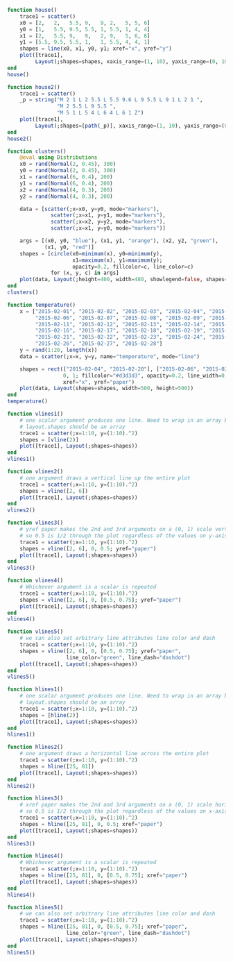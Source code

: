 ```julia
function house()
    trace1 = scatter()
    x0 = [2,   2,   5.5, 9,   9, 2,   5, 5, 6]
    y0 = [1,   5.5, 9.5, 5.5, 1, 5.5, 1, 4, 4]
    x1 = [2,   5.5, 9,   9,   2, 9,   5, 6, 6]
    y1 = [5.5, 9.5, 5.5, 1,   1, 5.5, 4, 4, 1]
    shapes = line(x0, x1, y0, y1; xref="x", yref="y")
    plot([trace1],
         Layout(;shapes=shapes, xaxis_range=(1, 10), yaxis_range=(0, 10)))
end
house()
```


<div id="07aaf9ac-6287-41bd-9c87-0badb5f8e74a" class="plotly-graph-div"></div>

<script>
    window.PLOTLYENV=window.PLOTLYENV || {};
    window.PLOTLYENV.BASE_URL="https://plot.ly";
   Plotly.newPlot('07aaf9ac-6287-41bd-9c87-0badb5f8e74a', [{}],  {"yaxis":{"range":[0,10]},"xaxis":{"range":[1,10]},"margin":{"r":50,"l":100,"b":50,"t":60},"shapes":[{"type":"line","x0":2.0,"x1":2.0,"y0":1.0,"xref":"x","y1":5.5,"yref":"y"},{"type":"line","x0":2.0,"x1":5.5,"y0":5.5,"xref":"x","y1":9.5,"yref":"y"},{"type":"line","x0":5.5,"x1":9.0,"y0":9.5,"xref":"x","y1":5.5,"yref":"y"},{"type":"line","x0":9.0,"x1":9.0,"y0":5.5,"xref":"x","y1":1.0,"yref":"y"},{"type":"line","x0":9.0,"x1":2.0,"y0":1.0,"xref":"x","y1":1.0,"yref":"y"},{"type":"line","x0":2.0,"x1":9.0,"y0":5.5,"xref":"x","y1":5.5,"yref":"y"},{"type":"line","x0":5.0,"x1":5.0,"y0":1.0,"xref":"x","y1":4.0,"yref":"y"},{"type":"line","x0":5.0,"x1":6.0,"y0":4.0,"xref":"x","y1":4.0,"yref":"y"},{"type":"line","x0":6.0,"x1":6.0,"y0":4.0,"xref":"x","y1":1.0,"yref":"y"}]}, {showLink: false});

 </script>



```julia
function house2()
    trace1 = scatter()
    _p = string("M 2 1 L 2 5.5 L 5.5 9.6 L 9 5.5 L 9 1 L 2 1 ",
                "M 2 5.5 L 9 5.5 ",
                "M 5 1 L 5 4 L 6 4 L 6 1 Z")
    plot([trace1],
         Layout(;shapes=[path(_p)], xaxis_range=(1, 10), yaxis_range=(0, 10)))
end
house2()
```


<div id="66faf618-a255-4a97-a12d-fb64b501852a" class="plotly-graph-div"></div>

<script>
    window.PLOTLYENV=window.PLOTLYENV || {};
    window.PLOTLYENV.BASE_URL="https://plot.ly";
   Plotly.newPlot('66faf618-a255-4a97-a12d-fb64b501852a', [{}],  {"yaxis":{"range":[0,10]},"xaxis":{"range":[1,10]},"margin":{"r":50,"l":100,"b":50,"t":60},"shapes":[{"type":"path","path":"M 2 1 L 2 5.5 L 5.5 9.6 L 9 5.5 L 9 1 L 2 1 M 2 5.5 L 9 5.5 M 5 1 L 5 4 L 6 4 L 6 1 Z"}]}, {showLink: false});

 </script>



```julia
function clusters()
    @eval using Distributions
    x0 = rand(Normal(2, 0.45), 300)
    y0 = rand(Normal(2, 0.45), 300)
    x1 = rand(Normal(6, 0.4), 200)
    y1 = rand(Normal(6, 0.4), 200)
    x2 = rand(Normal(4, 0.3), 200)
    y2 = rand(Normal(4, 0.3), 200)

    data = [scatter(;x=x0, y=y0, mode="markers"),
              scatter(;x=x1, y=y1, mode="markers"),
              scatter(;x=x2, y=y2, mode="markers"),
              scatter(;x=x1, y=y0, mode="markers")]

    args = [(x0, y0, "blue"), (x1, y1, "orange"), (x2, y2, "green"),
            (x1, y0, "red")]
    shapes = [circle(x0=minimum(x), y0=minimum(y),
                     x1=maximum(x), y1=maximum(y);
                     opacity=0.2, fillcolor=c, line_color=c)
              for (x, y, c) in args]
    plot(data, Layout(;height=400, width=480, showlegend=false, shapes=shapes))
end
clusters()
```


<div id="7f5e08ad-c21b-433f-91a7-856996f381b7" class="plotly-graph-div"></div>

<script>
    window.PLOTLYENV=window.PLOTLYENV || {};
    window.PLOTLYENV.BASE_URL="https://plot.ly";
   Plotly.newPlot('7f5e08ad-c21b-433f-91a7-856996f381b7', [{"type":"scatter","y":[2.2606174373016557,2.2933626638028812,2.445913987717897,2.470337385143922,1.5592465936764817,2.5516892170652357,1.821016813083689,1.6827812362640715,2.341446655297566,2.367406362024859,1.3458200368901818,1.7114223238921755,2.1241493141628114,1.8337072580605827,0.9265691140373868,2.204723322767571,1.893777550266201,2.3477851248613377,2.0635355474579296,1.6105950377768388,1.776024913763518,2.4530083414136894,1.623354278801902,2.667475696536292,1.573321610788303,1.2355830977331426,1.8432096353948793,2.39552084632893,1.4877294079484016,1.0081213665784494,1.8605157049065242,1.6775382981679698,2.0131021064678807,2.230116840880753,1.5170840184677208,1.837442352154385,2.155361970669434,1.6184669867076584,1.0667109643758377,1.860805291672977,1.4836372016794512,1.8870354142882717,2.1478097363464554,1.4955277045286697,2.0926851049649886,2.2515843725279963,1.4926458875859316,1.7895734624588904,1.8332617448376287,2.0321182853826736,2.0195362475041625,1.4503495283385623,2.0053831432644076,1.5617094147610753,2.4813879876537044,1.9684209801678736,2.05173673700609,1.5876180121646766,2.0029239262095375,1.840922090913978,2.03602156813631,1.8078298896848999,1.439416530294749,1.5468475341260892,1.4181849374134825,2.326929854262593,1.949055793938816,1.9426565400714169,1.6096852107643613,1.7776240238694938,0.7540354223979191,2.2840653839213925,2.214330139650623,2.005949960993057,2.865113389467293,1.0514722579992233,1.8350045673266233,2.9516720261529605,1.8769877608519936,2.096738678084813,2.301468692487992,2.6186325589446655,2.743770334541976,2.3968409028485786,2.3032072021763255,2.271986035501684,1.4192296423592634,2.6800146681302515,2.4359980935503844,1.9592482518735113,1.4259201765858438,1.7435492948302875,1.777173673732198,1.65749570610838,1.5465296100181394,0.7581012521941126,1.8807513759409777,1.7121925026425147,2.078927660214145,1.4437343679845942,1.7072326310692876,2.2572927645571856,2.044415347701083,2.0089874047871947,2.336294926625145,2.3440037148183226,1.3435177199988726,2.5333688187160615,2.389739663320722,1.6899001142632843,2.126610601434585,1.9181748954958973,2.1921935187350474,1.2215359160783348,2.267866209196193,1.2562115640652567,1.9924384658535372,1.2260734827904884,1.8218673313887401,2.4395933376994314,2.1953290741665406,1.3793442103218634,2.441623594505539,2.302319204593757,0.7649709360503791,1.9848892899376231,1.8078224508366358,1.6910070031375022,2.3507432326595077,2.8273399189519677,1.8008899973033339,2.329256553320196,2.445826586752743,2.2796253449101243,1.6431797202027956,1.8672698326064325,1.7219131944802815,1.932777433032835,1.6149677028915783,1.5987556030335233,1.9937941790187466,2.793084699646952,1.8946406534120928,2.2582116031698,2.0424683852598005,2.044722947123924,1.7377965676069989,2.5125446744720814,1.734552656048241,1.9441602164070073,2.6356353484478676,2.7782278763239336,2.026481307460848,2.1385075911366274,1.5863613274484183,2.3514958900995673,2.2006921685108485,1.8453981076147126,2.4566458335678836,2.334086116312384,1.9253209516016823,2.302795107644358,1.8698673654296103,1.8967290824525653,2.5614256591947275,2.0167604717409158,1.5637764773774485,1.6112630821863525,2.201481898242449,1.330651286127535,2.2112763508692477,0.9530836593503456,2.6834689854040166,1.3789106452465312,2.426322481514639,1.9778020291845761,2.2414509287368887,2.116184335350795,1.9409910036898377,1.4655808544230107,1.8196202394225582,1.6573482785868587,2.0115756075859377,2.412782607300727,2.314072604827154,2.6801003238048153,1.3983549388782435,1.5952691913746877,1.3943898207772003,2.241442776192976,2.4269788665477323,1.115352681567674,1.0683065083359575,1.431969535907715,2.0953921734666094,2.0876067711990483,1.6255470893599357,1.5496947210284229,1.9481449464480285,2.0923161497177736,1.8522499621805897,2.4325135061568735,1.602735805993287,2.3382259307673223,2.391342176089287,1.556701593095487,2.751408143868478,1.1212604121500758,1.8479488340859977,1.763395606171694,1.8083895094109346,2.331059838142461,1.6798636684424904,2.663322480828835,2.615283424333274,2.276696745675047,1.5305573178077503,1.7486408841335819,2.880953175843201,1.9151160689639524,1.5247188862514893,1.296142545866141,1.8743532109259862,1.9720186027218332,2.2454743534235346,2.1394726136890383,2.421511765292836,1.99313420860799,1.396068311605007,1.641570580055781,2.1478247587665162,1.996396547584732,1.3216184635428845,2.735217696066714,2.3612915077399497,1.841873796911095,2.0143451754140793,2.6216953091389783,1.4527091033960033,2.5815783679346027,2.320604394686268,1.9359104715199473,1.7825233457610268,1.736107752496268,2.691898133634446,1.6833114375380605,0.9417757981801675,1.8075424415007404,2.2153994654467875,1.165465405972153,2.6713761064055226,1.8675043655780925,2.5815359526581556,1.9549485745093726,2.95218960774214,2.3641072796890326,1.3915124102684078,2.160284301709701,2.331080708822623,2.3361047357442355,2.5025951807099984,2.642709454575928,1.735844479134151,2.9252534777214807,2.824044675142888,1.7275145726174839,1.7417524640376374,1.991797442379166,2.2115560712674016,2.326524013440906,1.9241166574088133,1.8121279916383852,2.76487892522389,1.8387698558187546,1.5024917838700413,1.6731136895619696,2.0037523812651306,2.2574226727751223,2.5505479496968233,1.8962313109542122,1.983013591337218,1.9497329086315396,2.611805224865711,1.1838253261155973,1.028064186721712,1.8394349817014333,1.9741299611516852,1.9310852078921408,1.687731744482249,1.4895480623097717,2.835385832965068,2.0919893212270155,2.2387398189677987,1.70674479828219,2.887704761287394,1.8004901934086317,1.5790915814444568,1.0323970754491598,1.9065528261513438,1.6968822835229476],"x":[2.1132603427447934,1.5367752196412994,1.8744304236853861,2.073059442095368,2.518400519970913,2.1287264269077943,2.0112453800873817,2.7647273844153926,1.776215905764781,2.0980040864180594,2.156366601379629,2.026605873676796,1.31243521744114,2.0927007711407906,2.560386126295784,1.8954631393568533,2.2246137475792453,1.679739113090093,1.2933658036127007,2.217929633274592,3.21488858379473,2.140074291754222,1.9633102765473285,2.138282028890274,1.7256765363712474,1.9614984533191226,3.0836287332203405,2.1168519426543813,1.9273784933131253,1.7918456183532534,1.7163970393507446,1.744703335329487,2.084086791718079,1.75444198919448,1.5226303026200347,2.017070698330981,2.074378041821403,1.4418585744942893,3.1066904560272444,1.939037757763749,2.5118966098062936,2.3329155322114494,2.21331486795749,2.177587080274262,2.1322618979956363,2.460330128717697,2.611161738337378,1.2023551747230854,1.5729674407195597,1.1772241877035514,1.9289179430402363,2.03010706403768,2.5835045262579985,2.5140753194942063,1.6991930176764922,1.471520772523987,1.3576298965974094,1.4168395222290515,3.063883773369405,2.4438473533451326,2.3300297802193266,1.463216799521351,1.2242226116941144,1.617122374642371,1.6741284276973785,1.9682567667075639,2.2439020348121783,2.5098152655139137,2.043403092062578,1.8573249598765154,2.461861282948339,2.2027755917202385,1.9799666737104982,2.056988355861165,2.184170517404338,3.741193833030438,1.577671226506212,2.21018182677649,1.4229766897622442,1.281376285728484,1.4317277642394455,1.7421090371916104,2.331481583100563,2.8161054384559288,2.0656640216724225,2.846944680358044,1.356236995206663,1.8363835650092295,1.1460111271058173,2.4615735371946905,2.0385436181790286,2.5496954378737433,1.6286441910863463,2.4857749915047447,1.2820084579091326,2.8714083385215394,2.199491429452213,2.316359025740651,2.5343817347241475,2.174439526907489,1.87793610533057,1.6750119222524003,1.4955390547102967,2.669482955855905,2.1686181836445964,2.0538136183669495,1.3692608826710364,1.9677628538227028,2.2172214169403026,1.9467319254214308,2.3824023826906053,1.5467861418648583,2.2828162848636886,1.7427308507170207,1.6994049001565106,1.984834587308562,2.659020111265655,2.562368568494938,2.847905472819187,2.1724407109492097,1.761097969720657,2.388775215774636,2.441783067620548,1.6546012619330877,2.229382634071872,2.3070099351486117,2.0079045510117015,1.5231517345861993,1.9859406396567747,2.1244736398603683,1.8341869706755083,2.25935283980513,2.4988687983618414,3.39486931487085,2.231365262462227,1.6628641268750146,1.3434430236743502,2.059069426109131,1.8348907185611842,2.256123523840795,1.9441069875830796,1.980146298020063,1.9041152740404559,2.610152088174118,2.787030674533203,2.0939170696408196,1.4994467338498412,1.3577587539947644,2.3596205473129026,1.4579064079231385,1.897372913404247,1.2101748835367174,2.096967342987574,1.3676005324447007,1.7539046396981823,2.898860443790957,2.0363003862586915,1.780859784858014,2.624405889165314,2.281904244179611,1.7118842388133904,2.498261735076141,2.248971358456242,2.6283288215883145,2.499557576957721,1.6813345724437085,2.130710850213296,2.3418846634553967,2.1789987830372444,2.2143363686663564,2.7272634732543515,2.293959047442769,1.6696465066145056,1.9772398383333305,2.149443272371961,1.913631183409539,2.258970034405685,0.9306882596800523,2.5948930950559497,1.9328217135672705,2.119434487889221,1.2878591432266484,2.1652445767606965,2.2696843749113897,2.5206099766540935,1.7249221303314977,1.6037868575830632,2.307185640498842,2.3178392735508817,1.6294373294214135,1.496477981455353,1.8524681500212097,1.7779559210387883,2.003809689350506,1.4860550784457416,2.085426954942311,1.5971377942861573,2.057308483888215,1.682950439100535,1.0576652944036091,2.9827174311875932,1.946837281027622,2.3223696623821812,2.5632045773741625,2.3164000032710317,2.4521297750694577,1.6630103675374672,1.8071505568502837,1.7726236227699204,2.430985704564931,2.0434965575420825,1.941396005309986,1.9126781560647808,2.364705383701989,1.7364744634204312,1.0623339499101974,1.4534515774070729,2.21344801678619,2.0558650849609386,2.0179704534397467,1.13699612372449,2.5462997531597322,2.654098279071687,1.7031225488162518,2.50757276612281,2.2552785604035512,2.2432296922757957,2.9362826823708064,1.656067529882905,2.0203079091192646,2.0466759759311715,1.9710250621343153,2.29765391060001,2.042057702533629,1.9606438416437708,2.2509522202240495,2.437974549722569,2.1687672913439906,1.5031562689057447,1.884620980146018,2.2373022953711486,2.7498145133790137,2.1807134034893165,2.020246064299478,2.6066954002113087,1.9684644831602498,0.7295629312413228,2.1840273422064422,2.6014665753919908,1.9925877951739561,2.10671519551652,1.7982893334470935,2.1931728598752276,2.8956393381931544,1.9241728660162378,2.6114730046975843,1.6466578895970976,2.1945052106026917,1.93210012816854,1.9860733336555596,2.3645951509447194,2.0325943352595517,1.998444087808633,2.3578556900442864,1.7378757276789982,1.4752160709683038,1.5761742778879182,1.5474955852323922,2.772211288891335,2.0653677187873116,1.7976483504801968,2.0427892452232426,1.9905631231113956,1.1492362814992778,1.696115558048145,2.039785901199392,1.913975079143706,2.043005443632077,1.270339588675635,3.029720240093189,1.609304656688095,2.0943374867858955,2.0517419082227395,1.4641826754663267,1.4218382714603268,1.692630032761886,1.6044709796541206,2.381397732896666,1.5422315992203735,2.6617466706717585,1.7887183129086468,2.097848685099511,1.6616782913447625,1.2834566658688549,1.5294381630904912,3.2110312588170475,1.9574591311366347,2.058195768742663,2.4683128813550548,1.6641948204475283],"mode":"markers"},{"type":"scatter","y":[6.115080388948252,6.238580055753343,5.859521621104229,6.700892253031126,5.86858426068612,6.601730781220413,6.269629275482579,6.0564838227344895,6.051154641444591,5.440645701759846,5.1451166573574305,5.470976220749795,5.709858990888571,5.913665573481455,6.4254547831891715,6.1905679103147495,5.943152392593691,5.924266213598868,5.722277632992266,6.1051091547761995,6.8443611604779475,5.314476768807011,5.490116104579374,5.690861879086958,6.3196254202042015,5.587807835332653,6.346565044315959,5.207207208137323,6.374502995554842,5.828761144766854,5.9658223217636595,5.505699728005077,6.233872797623068,5.839605260201763,5.728791088970655,6.450255120589383,5.663888468226398,6.480671234812975,6.196977796527721,6.087024069030685,6.312093945213066,6.23522562811114,6.383015399711256,6.706452784975236,5.894933976023474,6.138392130939086,6.175602666100237,5.30250852648218,6.0140873575433424,5.843801310238301,6.1168046037680925,5.798645000459223,5.8042473615672225,6.017666054636349,6.20207575432482,6.248140603274991,6.18372361679196,6.459089274682558,5.522697667147442,5.298526262312899,5.657472980951105,5.5744779164702285,5.970748420870692,5.8362208311686485,6.270524875234515,6.789458240552938,6.306126777245469,5.41721899514515,5.013567146801703,6.292911146538815,5.415893944547179,5.31958004487057,5.772297981905197,5.884375892194797,5.777702171558342,5.676928302595984,5.587186781195523,6.279738637594839,5.708968406368196,6.05812037242106,5.895369566963284,6.201769778918064,5.657242614715258,5.308940785735233,5.351845582798915,6.038044326606233,5.867341102349862,5.735449839916002,5.925240253229921,6.289376981298643,6.155197218948622,5.27414169477531,5.947193284660092,5.979448553964693,6.127758623249102,5.759508370542185,6.206173968678218,6.351391251050146,6.305239547216199,6.396575914781106,5.7134323650993055,6.449389073259736,5.3413453823433406,6.712957457267632,6.546039681697581,5.8397817559533625,6.223455049459031,6.06984708641968,6.88421046386059,5.803285826876366,5.686782390179853,5.944634165189437,6.2869589984226515,5.592947201283093,5.89112320086094,5.818360774965056,5.986818034604486,5.89592630258585,5.773930095411555,6.003942286391307,5.391094370034984,5.993834870495213,6.12628533984031,6.3386846170584645,5.4245107568960815,6.084047887036361,5.661165599624436,5.616873013762583,6.476108713801143,5.930014627388342,6.578611951731357,6.413540393775815,5.334141499061409,6.260764593465899,6.107905548650905,6.272697606715629,6.260834258261352,6.328526460529842,5.830393860443281,6.739026471858977,5.98502534299086,5.760785792778732,6.316339256655747,6.551893234536517,5.20179138085174,5.726305770719975,6.153827073159343,6.520285938810614,6.251720617164363,5.787047266665282,6.191941450466077,6.538317701005325,6.045544221926699,6.133631585626982,5.8376692832850825,5.955330469725664,6.231476373971075,5.895394103673036,6.204926617033296,6.009707508767805,5.211544293674876,5.882867379581829,6.88637616220646,6.16705654726008,5.917813627580063,6.387179898240274,6.689553471870084,6.098856746413422,6.465100733118864,5.8079150387860325,6.206022010188987,5.540390802452599,5.754401130530292,5.768695568362741,6.197434392038401,5.769904058211299,6.472396532673591,6.086177772038565,5.494257352319068,6.624195365419024,5.724214794306518,5.757161046782606,6.031249523090263,5.96733246547858,6.555397397453903,6.295374230856355,6.350030809274246,5.915358341856881,6.0405601260010355,6.7231235031212275,6.2659665674103975,5.805053535575834,5.637189095341814,6.114439008846632,5.663947251878989,5.952441592788562,5.188470902099936,5.96853802503822,5.8690268301168675,5.572929755611224],"x":[6.153770564979108,6.335332192417141,6.101205520676268,5.833787692396186,5.977595483036579,5.717422347482186,5.387951657408734,6.23741291058579,5.77657307497463,5.2348098543741886,6.354121058511028,5.262623985519536,5.751288808402993,5.146224735428492,6.180611696802878,5.880656163264007,6.567461914987337,5.733737653211506,6.324436811427518,5.726336152944389,5.874977353497657,6.693615892576256,5.828351063054936,6.208845075554618,5.995251331080997,5.843491546849245,6.630956873858463,7.102105216885403,6.119707746396656,5.54426359740031,5.28469109199458,6.147577913403594,6.673582947838567,6.263293976223901,6.0775694397155,6.403522996245349,5.65158183626761,6.069078907133789,6.5817117815717765,5.584393144833153,5.584282780544276,6.409889883612778,6.507342533578777,6.282919807764234,6.142194863735188,5.993076539798158,6.741655513927048,5.718649790402527,5.947806590656591,6.033296094322555,5.719671857010077,6.177976877897675,6.192886805138826,5.953936676069665,5.996328960347569,6.444851831997852,6.0633809344890635,6.195558888497975,6.937513114988105,5.923426333450161,6.24376465085704,6.194099761184819,6.170553084979295,6.653563894648063,6.428350535838153,5.362574134150981,6.3482357761227295,6.172098804906183,6.401702630021034,6.7133396608612514,5.8006806486670355,5.994149643587372,5.401257255151186,6.684587934539466,6.204715806020962,5.425391216746198,5.820384551368106,6.3644871107137515,5.951125562882803,5.670829335371675,5.574208098766351,5.5826291181211225,6.066473182072458,6.250918209823029,5.526425990562183,5.806485696612583,5.918639523216638,6.220844914865925,6.129985875228727,6.272684458165595,6.378154921416409,6.439786075256759,6.520814362221169,5.846193288484885,6.35376744545748,6.241164720988431,5.356138725613393,6.360717249633646,6.375965366083286,5.7342804571040995,5.930532743123583,6.262166839153671,5.649972932644902,6.152399535570018,5.433545752861672,5.781647627301372,5.783789266121266,6.1463498355271105,6.153212415368535,6.097391101396602,6.151116118186485,6.083864596740794,6.115975705268256,6.435050945695171,5.6578895856754325,6.5726003514810385,6.348640130874345,5.781883272016338,5.8600236748846655,5.921435788105364,5.981478434083602,5.22631444421748,6.392101114773983,6.653155466007387,6.204946749614871,6.036362667918259,5.786341782326037,5.582589371566439,6.620952511327142,6.197413909481705,5.74028145423647,6.002417261224292,6.255165448004444,5.932710066240365,6.184408021710788,5.804089430428671,5.7838926570068026,6.1995434903844036,5.650129617937963,6.016852720880729,5.808885858568,6.358361828001513,5.7813173070716575,5.990289075962094,5.733014298190703,6.562373569932368,5.837358939711436,5.3646201411308905,5.557573414994291,6.026203318442146,6.108937445957217,5.7671598898669725,5.202397177224286,6.006944898468313,5.5558209855834875,6.283249549996134,5.9422248582789585,5.871175587687718,6.492056175960891,5.795109037432075,5.866598275979962,6.189457457560345,6.030548171014771,5.616123245613623,6.10392380756014,5.662761402714926,5.922297082814819,5.77446981860632,6.158997073479659,6.528189924666295,6.842950654127801,6.165030953033903,6.127134910699596,5.833037117340837,5.745664181686238,6.291207602138782,6.226470954780302,6.503737975093251,5.737430336338895,5.81339606946101,6.273501702852194,6.6097168600947045,6.2299921763666015,5.6849836123078346,5.510792566002698,6.051678007018399,5.3314085187444205,6.023968707662754,6.630838783709473,5.43744023869901,6.752657509638283,6.431286266696228,6.05767175351954,5.137628894025868,5.410366893363253,5.4496438606524755,6.154399082989512,6.030235287602004,5.8253022617755095,5.915339050804852],"mode":"markers"},{"type":"scatter","y":[4.317266355970207,4.717449632709029,3.476128114849415,3.7498309772133367,4.042325538249246,3.6800810467405696,3.6193354315010824,4.211608615112576,3.8843661821012154,3.7076487626890855,4.0494826947737135,3.9416446147453232,4.38275307863799,4.258903304341437,3.8780415324561126,4.143074441241228,4.094796220515012,3.6789514074459424,3.3083568896623636,4.365429746373366,3.984752814462364,4.209670616124948,3.6203084887072254,3.640233318761744,3.7681924910915137,3.941174952662345,3.977343315559939,3.4596623508779674,4.309590117407507,4.245550680113992,3.904403708431217,3.8388430071486925,3.9580355594486853,4.3428950791079615,4.089542622471993,4.194936123753616,3.943202089714166,3.222345700981198,3.9438297017821666,3.7788335205244423,3.920342654223766,3.6783214695975355,4.304638303486279,4.340597304066489,3.743837307496686,3.7664492820261555,4.607676202314925,4.093310938010765,3.9799092288082476,3.9639246533604697,4.24869289742859,4.1201819615060975,3.9624134631087022,4.390896513012726,3.678024944933144,4.276695149208646,4.50787092884255,4.380648051321127,3.8274972505378537,3.7453876325882285,4.054020257662093,4.155665321506091,3.8060580260748806,4.376407929258009,4.263617041409348,4.15079615561614,4.364289025552653,3.722143993363719,3.9731224321821474,3.968630339824995,3.941826910673809,3.3671965974941704,4.145088037264996,4.186531931584711,3.927526344984786,4.03240211317543,4.022621103904055,4.253866582247172,3.635026631490935,3.8693763681588504,4.199285343314569,4.031184616221585,3.763986630154753,4.12565221509956,4.069238460730657,4.226995798836511,4.755901911814745,4.296005742371044,3.976103421523445,3.2221481236163028,3.844132455947869,4.467140736212248,3.707783897342553,4.239181332508769,4.062737414614759,3.9848404277586775,3.6794810510039966,4.124373801660534,3.597820877028388,4.261053389739731,4.280204400333354,3.8213017540215426,3.6545915126539787,3.576967529968794,4.355619540444573,4.326926770487398,4.330628896974124,3.5248465374856632,4.328901813754259,3.929343443904732,3.4841819981783098,4.132826465338976,4.303155274499279,4.126054278124003,3.484018882593335,3.433091972433792,4.002694913276609,4.158442099104598,4.1933192449575625,3.669954942442218,4.060417705966105,3.802178576064188,4.130842022766256,3.8314487834553135,4.307149954219817,3.7367700860402002,4.1632143315289545,4.078693076918068,3.804474210863196,3.8038603033823972,4.254087945938122,3.8126632153909297,3.7601191498379958,4.246935473769275,4.403400630848812,4.0845344243032216,4.002248565813281,3.9613583613622008,4.335185455067157,3.7682537766076307,3.5377472384934108,3.6463862167329757,4.793709702834129,4.548817702797128,4.183596194541383,3.9885304540791626,4.354121525673196,4.385089582540804,4.003470039082597,3.4455831952015896,3.8548440815771805,4.063719868960121,3.950963730762431,3.4392861232621033,3.6390135773585905,4.0007343534457505,3.8144709164693364,3.9899626324212885,3.6537766584725415,3.843408990278727,3.909333950241056,4.009987062444656,3.830460297030898,3.8931327783850564,3.6091579588598917,4.039107425022551,4.4326577457687115,4.259608542272536,4.1204183190401835,3.8511096146088204,4.0052893424666305,3.8056878885593775,3.173345871647645,3.981253305969021,4.0210199420847745,3.7622063670256845,4.095637074993975,3.8681855038596993,4.264797458835736,3.603929371377931,3.6455063316044027,3.6507461971624595,4.191096052866442,4.118128874753817,3.591360245047414,3.8809028229911555,3.951423646349301,3.786881874952401,3.840590503486764,3.9869646419700886,4.090236726180948,3.9396348090861935,3.9814907967078215,3.548365057631024,3.908396010468185,3.8323505223970393,4.233114386617214,3.5370206218956777,4.049812520914586,4.269627547865489],"x":[3.8453772866462987,4.331659251770877,4.190381904441944,3.908076141822446,4.2073186104979845,4.339649923139417,4.084980370848543,3.958742430417108,4.006955725512885,4.292604366698923,4.394939189923164,4.236436959005902,4.2754154458059,3.552037564781761,3.9727023919226143,4.504984570539042,3.8138457949459736,3.686160454336984,4.117139893604399,3.7934832216054315,3.8423384387443233,4.00857628550879,3.794625305955547,3.42547043677132,4.268246915591978,4.153812885354753,3.9611024713949767,3.7287593816743057,4.135672969026256,3.4612631039858797,3.9608479411839608,3.7136730791779526,3.7404723158328563,4.246074445713974,4.050993346201889,3.776188440033159,4.159711122344285,4.560484267180285,3.9876284013309355,4.347849150837167,4.019502503169659,4.200496012426574,4.35862445482601,3.893976030905065,3.9228770102706845,3.8988742146000748,3.7183975139371475,4.498384473447381,3.8453352911976735,4.022680399981555,3.9042892104035776,3.7559180411697306,3.8229826990021136,3.8349307914479223,4.022476952500568,3.5484050224975654,4.285099973607717,3.929379177597773,4.411268258506386,3.5508033349247974,4.379921626731595,3.7070390581587938,3.9313776281319424,4.620822246558953,4.095231979201939,4.15960813502958,4.080277521245371,3.8294736119372788,4.088684798602885,3.757961096551731,4.05218442812742,3.9623184581382263,3.761561875959655,3.467301881535282,3.9768769983142134,4.09238106377815,3.3028589882398345,3.151333260837584,4.123756119947744,3.6922730884892676,3.9977270112485956,3.9919799004645995,3.932516926320964,4.168392155302415,4.179412232333541,3.8730940020871127,4.265864772224306,4.196155444998019,3.851522861180983,4.35628236278907,3.7195338038278583,3.9851702558790945,4.130728801292809,3.9017256389275823,4.702480004588375,3.8185778164615694,4.29612231700826,4.257527770114804,3.929075903968573,4.179931172889902,4.528718302145198,4.836819409667595,3.9370817857475155,3.8483573698697136,3.8711379201578087,3.9350682413752036,3.700961296683358,3.801646173856259,3.6735795435914627,4.186482693298113,3.842512182775829,3.92568367796285,4.254312037886056,3.82557885545493,3.5002096567727508,4.195349861998023,4.162602178483124,3.853506755306367,4.001148359378196,3.7402868279648342,3.5795394311977677,4.026018574669928,3.9302138380495983,4.224986059877383,3.8040287059588938,3.9827790727667662,4.085933119061345,4.514237944947354,3.516717647085664,4.377212176751113,3.4337590509352105,3.6849408919993945,3.932162441314666,3.720571232648534,3.7646890561235296,4.119807410283039,4.134140633844558,4.251014914165898,3.5587084366927195,3.9720874059511115,3.54320894722109,4.24428646404792,3.603283966601467,3.773684262678904,4.462356241149377,4.687537702747852,4.0509397136160565,3.96289144828487,3.939012197137924,3.837485820225108,4.229251670246037,4.220744974365056,3.568639948153935,4.466828764270281,3.970720733845031,4.106379464458643,3.7476030705928314,4.27970726159824,3.6388413484252258,4.1926247343823135,4.1330062030986925,3.893375157455771,3.7078642364202103,4.535789332465583,3.889028619526614,3.6609379864920815,4.4514780207400975,4.376651933907436,3.7340520210806583,4.175045963334848,4.331603160076638,4.101860460809254,3.9306895186499604,4.311886069024422,3.532753964385092,4.076082853269515,4.256887196253457,3.5759631887516057,4.656211765180376,3.93667985097983,4.482908709163666,4.121645917954882,4.145546078229634,4.024460350781699,3.8109870389886256,4.460057309436399,4.0220699456468925,4.107159747670589,4.144703672135304,4.00671907280968,3.7949980903011276,4.14088866301836,4.200224670536197,3.862224287226505,3.6500285964486836,4.136191302952905,3.915346819870129,3.8189245432538583,3.935551820507839,3.9246146773360078],"mode":"markers"},{"type":"scatter","y":[2.2606174373016557,2.2933626638028812,2.445913987717897,2.470337385143922,1.5592465936764817,2.5516892170652357,1.821016813083689,1.6827812362640715,2.341446655297566,2.367406362024859,1.3458200368901818,1.7114223238921755,2.1241493141628114,1.8337072580605827,0.9265691140373868,2.204723322767571,1.893777550266201,2.3477851248613377,2.0635355474579296,1.6105950377768388,1.776024913763518,2.4530083414136894,1.623354278801902,2.667475696536292,1.573321610788303,1.2355830977331426,1.8432096353948793,2.39552084632893,1.4877294079484016,1.0081213665784494,1.8605157049065242,1.6775382981679698,2.0131021064678807,2.230116840880753,1.5170840184677208,1.837442352154385,2.155361970669434,1.6184669867076584,1.0667109643758377,1.860805291672977,1.4836372016794512,1.8870354142882717,2.1478097363464554,1.4955277045286697,2.0926851049649886,2.2515843725279963,1.4926458875859316,1.7895734624588904,1.8332617448376287,2.0321182853826736,2.0195362475041625,1.4503495283385623,2.0053831432644076,1.5617094147610753,2.4813879876537044,1.9684209801678736,2.05173673700609,1.5876180121646766,2.0029239262095375,1.840922090913978,2.03602156813631,1.8078298896848999,1.439416530294749,1.5468475341260892,1.4181849374134825,2.326929854262593,1.949055793938816,1.9426565400714169,1.6096852107643613,1.7776240238694938,0.7540354223979191,2.2840653839213925,2.214330139650623,2.005949960993057,2.865113389467293,1.0514722579992233,1.8350045673266233,2.9516720261529605,1.8769877608519936,2.096738678084813,2.301468692487992,2.6186325589446655,2.743770334541976,2.3968409028485786,2.3032072021763255,2.271986035501684,1.4192296423592634,2.6800146681302515,2.4359980935503844,1.9592482518735113,1.4259201765858438,1.7435492948302875,1.777173673732198,1.65749570610838,1.5465296100181394,0.7581012521941126,1.8807513759409777,1.7121925026425147,2.078927660214145,1.4437343679845942,1.7072326310692876,2.2572927645571856,2.044415347701083,2.0089874047871947,2.336294926625145,2.3440037148183226,1.3435177199988726,2.5333688187160615,2.389739663320722,1.6899001142632843,2.126610601434585,1.9181748954958973,2.1921935187350474,1.2215359160783348,2.267866209196193,1.2562115640652567,1.9924384658535372,1.2260734827904884,1.8218673313887401,2.4395933376994314,2.1953290741665406,1.3793442103218634,2.441623594505539,2.302319204593757,0.7649709360503791,1.9848892899376231,1.8078224508366358,1.6910070031375022,2.3507432326595077,2.8273399189519677,1.8008899973033339,2.329256553320196,2.445826586752743,2.2796253449101243,1.6431797202027956,1.8672698326064325,1.7219131944802815,1.932777433032835,1.6149677028915783,1.5987556030335233,1.9937941790187466,2.793084699646952,1.8946406534120928,2.2582116031698,2.0424683852598005,2.044722947123924,1.7377965676069989,2.5125446744720814,1.734552656048241,1.9441602164070073,2.6356353484478676,2.7782278763239336,2.026481307460848,2.1385075911366274,1.5863613274484183,2.3514958900995673,2.2006921685108485,1.8453981076147126,2.4566458335678836,2.334086116312384,1.9253209516016823,2.302795107644358,1.8698673654296103,1.8967290824525653,2.5614256591947275,2.0167604717409158,1.5637764773774485,1.6112630821863525,2.201481898242449,1.330651286127535,2.2112763508692477,0.9530836593503456,2.6834689854040166,1.3789106452465312,2.426322481514639,1.9778020291845761,2.2414509287368887,2.116184335350795,1.9409910036898377,1.4655808544230107,1.8196202394225582,1.6573482785868587,2.0115756075859377,2.412782607300727,2.314072604827154,2.6801003238048153,1.3983549388782435,1.5952691913746877,1.3943898207772003,2.241442776192976,2.4269788665477323,1.115352681567674,1.0683065083359575,1.431969535907715,2.0953921734666094,2.0876067711990483,1.6255470893599357,1.5496947210284229,1.9481449464480285,2.0923161497177736,1.8522499621805897,2.4325135061568735,1.602735805993287,2.3382259307673223,2.391342176089287,1.556701593095487,2.751408143868478,1.1212604121500758,1.8479488340859977,1.763395606171694,1.8083895094109346,2.331059838142461,1.6798636684424904,2.663322480828835,2.615283424333274,2.276696745675047,1.5305573178077503,1.7486408841335819,2.880953175843201,1.9151160689639524,1.5247188862514893,1.296142545866141,1.8743532109259862,1.9720186027218332,2.2454743534235346,2.1394726136890383,2.421511765292836,1.99313420860799,1.396068311605007,1.641570580055781,2.1478247587665162,1.996396547584732,1.3216184635428845,2.735217696066714,2.3612915077399497,1.841873796911095,2.0143451754140793,2.6216953091389783,1.4527091033960033,2.5815783679346027,2.320604394686268,1.9359104715199473,1.7825233457610268,1.736107752496268,2.691898133634446,1.6833114375380605,0.9417757981801675,1.8075424415007404,2.2153994654467875,1.165465405972153,2.6713761064055226,1.8675043655780925,2.5815359526581556,1.9549485745093726,2.95218960774214,2.3641072796890326,1.3915124102684078,2.160284301709701,2.331080708822623,2.3361047357442355,2.5025951807099984,2.642709454575928,1.735844479134151,2.9252534777214807,2.824044675142888,1.7275145726174839,1.7417524640376374,1.991797442379166,2.2115560712674016,2.326524013440906,1.9241166574088133,1.8121279916383852,2.76487892522389,1.8387698558187546,1.5024917838700413,1.6731136895619696,2.0037523812651306,2.2574226727751223,2.5505479496968233,1.8962313109542122,1.983013591337218,1.9497329086315396,2.611805224865711,1.1838253261155973,1.028064186721712,1.8394349817014333,1.9741299611516852,1.9310852078921408,1.687731744482249,1.4895480623097717,2.835385832965068,2.0919893212270155,2.2387398189677987,1.70674479828219,2.887704761287394,1.8004901934086317,1.5790915814444568,1.0323970754491598,1.9065528261513438,1.6968822835229476],"x":[6.153770564979108,6.335332192417141,6.101205520676268,5.833787692396186,5.977595483036579,5.717422347482186,5.387951657408734,6.23741291058579,5.77657307497463,5.2348098543741886,6.354121058511028,5.262623985519536,5.751288808402993,5.146224735428492,6.180611696802878,5.880656163264007,6.567461914987337,5.733737653211506,6.324436811427518,5.726336152944389,5.874977353497657,6.693615892576256,5.828351063054936,6.208845075554618,5.995251331080997,5.843491546849245,6.630956873858463,7.102105216885403,6.119707746396656,5.54426359740031,5.28469109199458,6.147577913403594,6.673582947838567,6.263293976223901,6.0775694397155,6.403522996245349,5.65158183626761,6.069078907133789,6.5817117815717765,5.584393144833153,5.584282780544276,6.409889883612778,6.507342533578777,6.282919807764234,6.142194863735188,5.993076539798158,6.741655513927048,5.718649790402527,5.947806590656591,6.033296094322555,5.719671857010077,6.177976877897675,6.192886805138826,5.953936676069665,5.996328960347569,6.444851831997852,6.0633809344890635,6.195558888497975,6.937513114988105,5.923426333450161,6.24376465085704,6.194099761184819,6.170553084979295,6.653563894648063,6.428350535838153,5.362574134150981,6.3482357761227295,6.172098804906183,6.401702630021034,6.7133396608612514,5.8006806486670355,5.994149643587372,5.401257255151186,6.684587934539466,6.204715806020962,5.425391216746198,5.820384551368106,6.3644871107137515,5.951125562882803,5.670829335371675,5.574208098766351,5.5826291181211225,6.066473182072458,6.250918209823029,5.526425990562183,5.806485696612583,5.918639523216638,6.220844914865925,6.129985875228727,6.272684458165595,6.378154921416409,6.439786075256759,6.520814362221169,5.846193288484885,6.35376744545748,6.241164720988431,5.356138725613393,6.360717249633646,6.375965366083286,5.7342804571040995,5.930532743123583,6.262166839153671,5.649972932644902,6.152399535570018,5.433545752861672,5.781647627301372,5.783789266121266,6.1463498355271105,6.153212415368535,6.097391101396602,6.151116118186485,6.083864596740794,6.115975705268256,6.435050945695171,5.6578895856754325,6.5726003514810385,6.348640130874345,5.781883272016338,5.8600236748846655,5.921435788105364,5.981478434083602,5.22631444421748,6.392101114773983,6.653155466007387,6.204946749614871,6.036362667918259,5.786341782326037,5.582589371566439,6.620952511327142,6.197413909481705,5.74028145423647,6.002417261224292,6.255165448004444,5.932710066240365,6.184408021710788,5.804089430428671,5.7838926570068026,6.1995434903844036,5.650129617937963,6.016852720880729,5.808885858568,6.358361828001513,5.7813173070716575,5.990289075962094,5.733014298190703,6.562373569932368,5.837358939711436,5.3646201411308905,5.557573414994291,6.026203318442146,6.108937445957217,5.7671598898669725,5.202397177224286,6.006944898468313,5.5558209855834875,6.283249549996134,5.9422248582789585,5.871175587687718,6.492056175960891,5.795109037432075,5.866598275979962,6.189457457560345,6.030548171014771,5.616123245613623,6.10392380756014,5.662761402714926,5.922297082814819,5.77446981860632,6.158997073479659,6.528189924666295,6.842950654127801,6.165030953033903,6.127134910699596,5.833037117340837,5.745664181686238,6.291207602138782,6.226470954780302,6.503737975093251,5.737430336338895,5.81339606946101,6.273501702852194,6.6097168600947045,6.2299921763666015,5.6849836123078346,5.510792566002698,6.051678007018399,5.3314085187444205,6.023968707662754,6.630838783709473,5.43744023869901,6.752657509638283,6.431286266696228,6.05767175351954,5.137628894025868,5.410366893363253,5.4496438606524755,6.154399082989512,6.030235287602004,5.8253022617755095,5.915339050804852],"mode":"markers"}],  {"width":480,"showlegend":false,"margin":{"r":50,"l":100,"b":50,"t":60},"height":400,"shapes":[{"type":"circle","opacity":0.2,"x0":0.7295629312413228,"y0":0.7540354223979191,"x1":3.741193833030438,"line":{"color":"blue"},"y1":2.95218960774214,"fillcolor":"blue"},{"type":"circle","opacity":0.2,"x0":5.137628894025868,"y0":5.013567146801703,"x1":7.102105216885403,"line":{"color":"orange"},"y1":6.88637616220646,"fillcolor":"orange"},{"type":"circle","opacity":0.2,"x0":3.151333260837584,"y0":3.173345871647645,"x1":4.836819409667595,"line":{"color":"green"},"y1":4.793709702834129,"fillcolor":"green"},{"type":"circle","opacity":0.2,"x0":5.137628894025868,"y0":0.7540354223979191,"x1":7.102105216885403,"line":{"color":"red"},"y1":2.95218960774214,"fillcolor":"red"}]}, {showLink: false});

 </script>



```julia
function temperature()
    x = ["2015-02-01", "2015-02-02", "2015-02-03", "2015-02-04", "2015-02-05",
         "2015-02-06", "2015-02-07", "2015-02-08", "2015-02-09", "2015-02-10",
         "2015-02-11", "2015-02-12", "2015-02-13", "2015-02-14", "2015-02-15",
         "2015-02-16", "2015-02-17", "2015-02-18", "2015-02-19", "2015-02-20",
         "2015-02-21", "2015-02-22", "2015-02-23", "2015-02-24", "2015-02-25",
         "2015-02-26", "2015-02-27", "2015-02-28"]
    y = rand(1:20, length(x))
    data = scatter(;x=x, y=y, name="temperature", mode="line")

    shapes = rect(["2015-02-04", "2015-02-20"], ["2015-02-06", "2015-02-22"],
                  0, 1; fillcolor="#d3d3d3", opacity=0.2, line_width=0,
                  xref="x", yref="paper")
    plot(data, Layout(shapes=shapes, width=500, height=500))
end
temperature()
```


<div id="00122684-98d7-4efe-a1d6-a1b626772041" class="plotly-graph-div"></div>

<script>
    window.PLOTLYENV=window.PLOTLYENV || {};
    window.PLOTLYENV.BASE_URL="https://plot.ly";
   Plotly.newPlot('00122684-98d7-4efe-a1d6-a1b626772041', [{"type":"scatter","y":[12,20,16,5,3,3,6,5,11,6,16,20,5,7,3,13,11,13,18,14,12,17,6,3,18,18,8,6],"name":"temperature","x":["2015-02-01","2015-02-02","2015-02-03","2015-02-04","2015-02-05","2015-02-06","2015-02-07","2015-02-08","2015-02-09","2015-02-10","2015-02-11","2015-02-12","2015-02-13","2015-02-14","2015-02-15","2015-02-16","2015-02-17","2015-02-18","2015-02-19","2015-02-20","2015-02-21","2015-02-22","2015-02-23","2015-02-24","2015-02-25","2015-02-26","2015-02-27","2015-02-28"],"mode":"line"}],  {"width":500,"margin":{"r":50,"l":100,"b":50,"t":60},"shapes":[{"type":"rect","opacity":0.2,"x0":"2015-02-04","x1":"2015-02-06","y0":0,"line":{"width":0},"y1":1,"fillcolor":"#d3d3d3","xref":"x","yref":"paper"},{"type":"rect","opacity":0.2,"x0":"2015-02-20","x1":"2015-02-22","y0":0,"line":{"width":0},"y1":1,"fillcolor":"#d3d3d3","xref":"x","yref":"paper"}],"height":500}, {showLink: false});

 </script>



```julia
function vlines1()
    # one scalar argument produces one line. Need to wrap in an array because
    # layout.shapes should be an array
    trace1 = scatter(;x=1:10, y=(1:10).^2)
    shapes = [vline(2)]
    plot([trace1], Layout(;shapes=shapes))
end
vlines1()
```


<div id="b44590b7-bc90-4ffc-a058-3f580d083ba7" class="plotly-graph-div"></div>

<script>
    window.PLOTLYENV=window.PLOTLYENV || {};
    window.PLOTLYENV.BASE_URL="https://plot.ly";
   Plotly.newPlot('b44590b7-bc90-4ffc-a058-3f580d083ba7', [{"type":"scatter","y":[1,4,9,16,25,36,49,64,81,100],"x":[1,2,3,4,5,6,7,8,9,10]}],  {"margin":{"r":50,"l":100,"b":50,"t":60},"shapes":[{"type":"line","x0":2,"x1":2,"y0":0,"xref":"x","y1":1,"yref":"paper"}]}, {showLink: false});

 </script>



```julia
function vlines2()
    # one argument draws a vertical line up the entire plot
    trace1 = scatter(;x=1:10, y=(1:10).^2)
    shapes = vline([2, 6])
    plot([trace1], Layout(;shapes=shapes))
end
vlines2()
```


<div id="6eabc97e-79b9-4c09-b72a-d92b82579c35" class="plotly-graph-div"></div>

<script>
    window.PLOTLYENV=window.PLOTLYENV || {};
    window.PLOTLYENV.BASE_URL="https://plot.ly";
   Plotly.newPlot('6eabc97e-79b9-4c09-b72a-d92b82579c35', [{"type":"scatter","y":[1,4,9,16,25,36,49,64,81,100],"x":[1,2,3,4,5,6,7,8,9,10]}],  {"margin":{"r":50,"l":100,"b":50,"t":60},"shapes":[{"type":"line","x0":2,"x1":2,"y0":0,"xref":"x","y1":1,"yref":"paper"},{"type":"line","x0":6,"x1":6,"y0":0,"xref":"x","y1":1,"yref":"paper"}]}, {showLink: false});

 </script>



```julia
function vlines3()
    # yref paper makes the 2nd and 3rd arguments on a (0, 1) scale vertically
    # so 0.5 is 1/2 through the plot regardless of the values on y-axis
    trace1 = scatter(;x=1:10, y=(1:10).^2)
    shapes = vline([2, 6], 0, 0.5; yref="paper")
    plot([trace1], Layout(;shapes=shapes))
end
vlines3()
```


<div id="754c3c0c-cda3-4268-9ae0-cde17abf7b9c" class="plotly-graph-div"></div>

<script>
    window.PLOTLYENV=window.PLOTLYENV || {};
    window.PLOTLYENV.BASE_URL="https://plot.ly";
   Plotly.newPlot('754c3c0c-cda3-4268-9ae0-cde17abf7b9c', [{"type":"scatter","y":[1,4,9,16,25,36,49,64,81,100],"x":[1,2,3,4,5,6,7,8,9,10]}],  {"margin":{"r":50,"l":100,"b":50,"t":60},"shapes":[{"type":"line","x0":2,"x1":2,"y0":0,"y1":0.5,"yref":"paper"},{"type":"line","x0":6,"x1":6,"y0":0,"y1":0.5,"yref":"paper"}]}, {showLink: false});

 </script>



```julia
function vlines4()
    # Whichever argument is a scalar is repeated
    trace1 = scatter(;x=1:10, y=(1:10).^2)
    shapes = vline([2, 6], 0, [0.5, 0.75]; yref="paper")
    plot([trace1], Layout(;shapes=shapes))
end
vlines4()
```


<div id="7df1e94c-61e8-4a38-87b0-cbe2b84ae90c" class="plotly-graph-div"></div>

<script>
    window.PLOTLYENV=window.PLOTLYENV || {};
    window.PLOTLYENV.BASE_URL="https://plot.ly";
   Plotly.newPlot('7df1e94c-61e8-4a38-87b0-cbe2b84ae90c', [{"type":"scatter","y":[1,4,9,16,25,36,49,64,81,100],"x":[1,2,3,4,5,6,7,8,9,10]}],  {"margin":{"r":50,"l":100,"b":50,"t":60},"shapes":[{"type":"line","x0":2,"x1":2,"y0":0,"y1":0.5,"yref":"paper"},{"type":"line","x0":6,"x1":6,"y0":0,"y1":0.75,"yref":"paper"}]}, {showLink: false});

 </script>



```julia
function vlines5()
    # we can also set arbitrary line attributes line color and dash
    trace1 = scatter(;x=1:10, y=(1:10).^2)
    shapes = vline([2, 6], 0, [0.5, 0.75]; yref="paper",
                   line_color="green", line_dash="dashdot")
    plot([trace1], Layout(;shapes=shapes))
end
vlines5()
```


<div id="b390be30-fc33-4f72-88b2-ad3140476b07" class="plotly-graph-div"></div>

<script>
    window.PLOTLYENV=window.PLOTLYENV || {};
    window.PLOTLYENV.BASE_URL="https://plot.ly";
   Plotly.newPlot('b390be30-fc33-4f72-88b2-ad3140476b07', [{"type":"scatter","y":[1,4,9,16,25,36,49,64,81,100],"x":[1,2,3,4,5,6,7,8,9,10]}],  {"margin":{"r":50,"l":100,"b":50,"t":60},"shapes":[{"type":"line","x0":2,"x1":2,"y0":0,"line":{"dash":"dashdot","color":"green"},"y1":0.5,"yref":"paper"},{"type":"line","x0":6,"x1":6,"y0":0,"line":{"dash":"dashdot","color":"green"},"y1":0.75,"yref":"paper"}]}, {showLink: false});

 </script>



```julia
function hlines1()
    # one scalar argument produces one line. Need to wrap in an array because
    # layout.shapes should be an array
    trace1 = scatter(;x=1:10, y=(1:10).^2)
    shapes = [hline(2)]
    plot([trace1], Layout(;shapes=shapes))
end
hlines1()
```


<div id="5c6327ff-3004-47d8-ad8e-44c2053d8be7" class="plotly-graph-div"></div>

<script>
    window.PLOTLYENV=window.PLOTLYENV || {};
    window.PLOTLYENV.BASE_URL="https://plot.ly";
   Plotly.newPlot('5c6327ff-3004-47d8-ad8e-44c2053d8be7', [{"type":"scatter","y":[1,4,9,16,25,36,49,64,81,100],"x":[1,2,3,4,5,6,7,8,9,10]}],  {"margin":{"r":50,"l":100,"b":50,"t":60},"shapes":[{"type":"line","x0":0,"x1":1,"y0":2,"xref":"paper","y1":2,"yref":"y"}]}, {showLink: false});

 </script>



```julia
function hlines2()
    # one argument draws a horizontal line across the entire plot
    trace1 = scatter(;x=1:10, y=(1:10).^2)
    shapes = hline([25, 81])
    plot([trace1], Layout(;shapes=shapes))
end
hlines2()
```


<div id="3fb242fc-a9a6-473b-8293-b0dc878e6f83" class="plotly-graph-div"></div>

<script>
    window.PLOTLYENV=window.PLOTLYENV || {};
    window.PLOTLYENV.BASE_URL="https://plot.ly";
   Plotly.newPlot('3fb242fc-a9a6-473b-8293-b0dc878e6f83', [{"type":"scatter","y":[1,4,9,16,25,36,49,64,81,100],"x":[1,2,3,4,5,6,7,8,9,10]}],  {"margin":{"r":50,"l":100,"b":50,"t":60},"shapes":[{"type":"line","x0":0,"x1":1,"y0":25,"xref":"paper","y1":25,"yref":"y"},{"type":"line","x0":0,"x1":1,"y0":81,"xref":"paper","y1":81,"yref":"y"}]}, {showLink: false});

 </script>



```julia
function hlines3()
    # xref paper makes the 2nd and 3rd arguments on a (0, 1) scale horizontally
    # so 0.5 is 1/2 through the plot regardless of the values on x-axis
    trace1 = scatter(;x=1:10, y=(1:10).^2)
    shapes = hline([25, 81], 0, 0.5; xref="paper")
    plot([trace1], Layout(;shapes=shapes))
end
hlines3()
```


<div id="a53a8447-ffea-4640-aeee-f6d946c502b0" class="plotly-graph-div"></div>

<script>
    window.PLOTLYENV=window.PLOTLYENV || {};
    window.PLOTLYENV.BASE_URL="https://plot.ly";
   Plotly.newPlot('a53a8447-ffea-4640-aeee-f6d946c502b0', [{"type":"scatter","y":[1,4,9,16,25,36,49,64,81,100],"x":[1,2,3,4,5,6,7,8,9,10]}],  {"margin":{"r":50,"l":100,"b":50,"t":60},"shapes":[{"type":"line","x0":0,"x1":0.5,"y0":25,"xref":"paper","y1":25},{"type":"line","x0":0,"x1":0.5,"y0":81,"xref":"paper","y1":81}]}, {showLink: false});

 </script>



```julia
function hlines4()
    # Whichever argument is a scalar is repeated
    trace1 = scatter(;x=1:10, y=(1:10).^2)
    shapes = hline([25, 81], 0, [0.5, 0.75]; xref="paper")
    plot([trace1], Layout(;shapes=shapes))
end
hlines4()
```


<div id="b3ad83cb-8e19-4f1f-bc99-cf938fda095b" class="plotly-graph-div"></div>

<script>
    window.PLOTLYENV=window.PLOTLYENV || {};
    window.PLOTLYENV.BASE_URL="https://plot.ly";
   Plotly.newPlot('b3ad83cb-8e19-4f1f-bc99-cf938fda095b', [{"type":"scatter","y":[1,4,9,16,25,36,49,64,81,100],"x":[1,2,3,4,5,6,7,8,9,10]}],  {"margin":{"r":50,"l":100,"b":50,"t":60},"shapes":[{"type":"line","x0":0,"x1":0.5,"y0":25,"xref":"paper","y1":25},{"type":"line","x0":0,"x1":0.75,"y0":81,"xref":"paper","y1":81}]}, {showLink: false});

 </script>



```julia
function hlines5()
    # we can also set arbitrary line attributes line color and dash
    trace1 = scatter(;x=1:10, y=(1:10).^2)
    shapes = hline([25, 81], 0, [0.5, 0.75]; xref="paper",
                   line_color="green", line_dash="dashdot")
    plot([trace1], Layout(;shapes=shapes))
end
hlines5()
```


<div id="d96f9417-6567-4aed-9f8a-9270d9d81f33" class="plotly-graph-div"></div>

<script>
    window.PLOTLYENV=window.PLOTLYENV || {};
    window.PLOTLYENV.BASE_URL="https://plot.ly";
   Plotly.newPlot('d96f9417-6567-4aed-9f8a-9270d9d81f33', [{"type":"scatter","y":[1,4,9,16,25,36,49,64,81,100],"x":[1,2,3,4,5,6,7,8,9,10]}],  {"margin":{"r":50,"l":100,"b":50,"t":60},"shapes":[{"type":"line","x0":0,"x1":0.5,"y0":25,"xref":"paper","y1":25,"line":{"dash":"dashdot","color":"green"}},{"type":"line","x0":0,"x1":0.75,"y0":81,"xref":"paper","y1":81,"line":{"dash":"dashdot","color":"green"}}]}, {showLink: false});

 </script>



